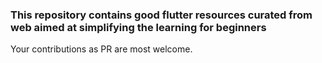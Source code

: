 ### This repository contains good flutter resources curated from web aimed at simplifying the learning for beginners

Your contributions as PR are most welcome.

